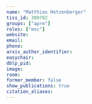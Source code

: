 ```yaml
---
name: "Matthias Hetzenberger"
tiss_id: 309702
groups: ["apre"]
roles: ["msc"]
website:
email:
phone:
arxiv_author_identifier:
easychair:
dblp_pid:
image:
room:
former_member: false
show_publications: true
citation_aliases:
---
```


<!--
Your custom content goes here.
-->